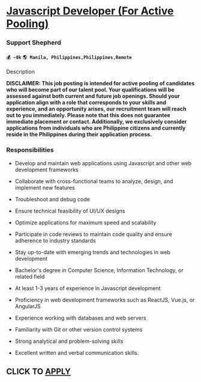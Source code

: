 # [Javascript Developer (For Active Pooling)](https://www.remotewlb.com/apply/javascript-developer-for-active-pooling)  
### Support Shepherd  
#### `💰 ~0k` `🌎 Manila, Philippines,Philippines,Remote`  

Description

**DISCLAIMER: This job posting is intended for active pooling of candidates who will become part of our talent pool. Your qualifications will be assessed against both current and future job openings. Should your application align with a role that corresponds to your skills and experience, and an opportunity arises, our recruitment team will reach out to you immediately. Please note that this does not guarantee immediate placement or contact. Additionally, we exclusively consider applications from individuals who are Philippine citizens and currently reside in the Philippines during their application process.**

  

### Responsibilities

  * Develop and maintain web applications using Javascript and other web development frameworks
  * Collaborate with cross-functional teams to analyze, design, and implement new features
  * Troubleshoot and debug code
  * Ensure technical feasibility of UI/UX designs
  * Optimize applications for maximum speed and scalability
  * Participate in code reviews to maintain code quality and ensure adherence to industry standards
  * Stay up-to-date with emerging trends and technologies in web development

  * Bachelor's degree in Computer Science, Information Technology, or related field
  * At least 1-3 years of experience in Javascript development
  * Proficiency in web development frameworks such as ReactJS, Vue.js, or AngularJS
  * Experience working with databases and web servers
  * Familiarity with Git or other version control systems
  * Strong analytical and problem-solving skills
  * Excellent written and verbal communication skills.

  
## CLICK TO [APPLY](https://www.remotewlb.com/apply/javascript-developer-for-active-pooling)

